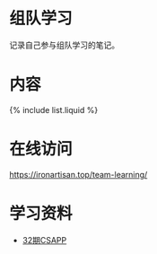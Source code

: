 # 组队学习

记录自己参与组队学习的笔记。

# 内容

{% include list.liquid %}

# 在线访问

<https://ironartisan.top/team-learning/>

# 学习资料

* [32期CSAPP](https://github.com/datawhalechina/team-learning-program/blob/master/ComputerSystems/README.md)